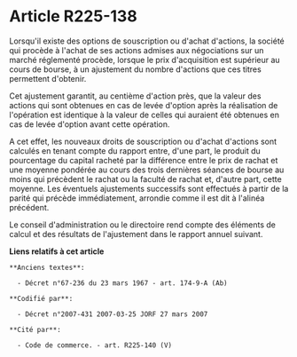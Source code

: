 # Article R225-138

Lorsqu'il existe des options de souscription ou d'achat d'actions, la société qui procède à l'achat de ses actions admises
aux négociations sur un marché réglementé procède, lorsque le prix d'acquisition est supérieur au cours de bourse, à un
ajustement du nombre d'actions que ces titres permettent d'obtenir.

Cet ajustement garantit, au centième d'action près, que la valeur des actions qui sont obtenues en cas de levée d'option
après la réalisation de l'opération est identique à la valeur de celles qui auraient été obtenues en cas de levée d'option
avant cette opération.

A cet effet, les nouveaux droits de souscription ou d'achat d'actions sont calculés en tenant compte du rapport entre, d'une
part, le produit du pourcentage du capital racheté par la différence entre le prix de rachat et une moyenne pondérée au cours
des trois dernières séances de bourse au moins qui précèdent le rachat ou la faculté de rachat et, d'autre part, cette
moyenne. Les éventuels ajustements successifs sont effectués à partir de la parité qui précède immédiatement, arrondie comme
il est dit à l'alinéa précédent.

Le conseil d'administration ou le directoire rend compte des éléments de calcul et des résultats de l'ajustement dans le
rapport annuel suivant.

**Liens relatifs à cet article**

	**Anciens textes**:

	  - Décret n°67-236 du 23 mars 1967 - art. 174-9-A (Ab)

	**Codifié par**:

	  - Décret n°2007-431 2007-03-25 JORF 27 mars 2007

	**Cité par**:

	  - Code de commerce. - art. R225-140 (V)
